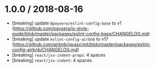 1.0.0 / 2018-08-16
==================
  - [breaking] update `@paysera/eslint-config-base` to v1 (https://github.com/paysera/js-style-guide/blob/master/packages/eslint-config-base/CHANGELOG.md)
  - [breaking] update `eslint-config-airbnb` to v17 (https://github.com/airbnb/javascript/blob/master/packages/eslint-config-airbnb/CHANGELOG.md)
  - [breaking] `react/jsx-indent-props`: 4 spaces
  - [breaking] `react/jsx-indent`: 4 spaces
